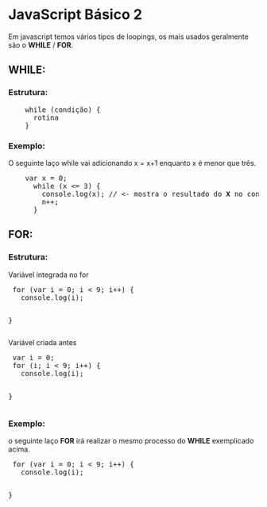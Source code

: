 
<h1>JavaScript Básico 2 </h1>
<p>Em javascript temos vários tipos de loopings, os mais usados geralmente são o <b>WHILE</b> / <b>FOR</b>.</p>

<h2>WHILE:</h2>
<h3>Estrutura:</h3>
<pre>
    while (condição) {
      rotina
    }
</pre>

<h3>Exemplo:</h3>
<p>O seguinte laço while vai adicionando x = x+1 enquanto x é menor que três.</p>
<pre>
    var x = 0;
      while (x <= 3) {
        console.log(x); // <- mostra o resultado do <b>X</b> no console.
        n++; 
      }
</pre>
<h2>FOR:</h2>
<h3>Estrutura:</h3>
 <p>Variável integrada no for</p>
 <pre>
 for (var i = 0; i < 9; i++) { 
   console.log(i);
   
}
</pre>
 <p>Variável criada antes</p>
 <pre>
 var i = 0;
 for (i; i < 9; i++) { 
   console.log(i);
   
}
</pre>
<h3>Exemplo:</h3>
 <p>o seguinte laço <b>FOR</b> irá realizar o mesmo processo do <b>WHILE</b> exemplicado acima.
 <pre>
 for (var i = 0; i < 9; i++) {
   console.log(i);
   
}
</pre>
